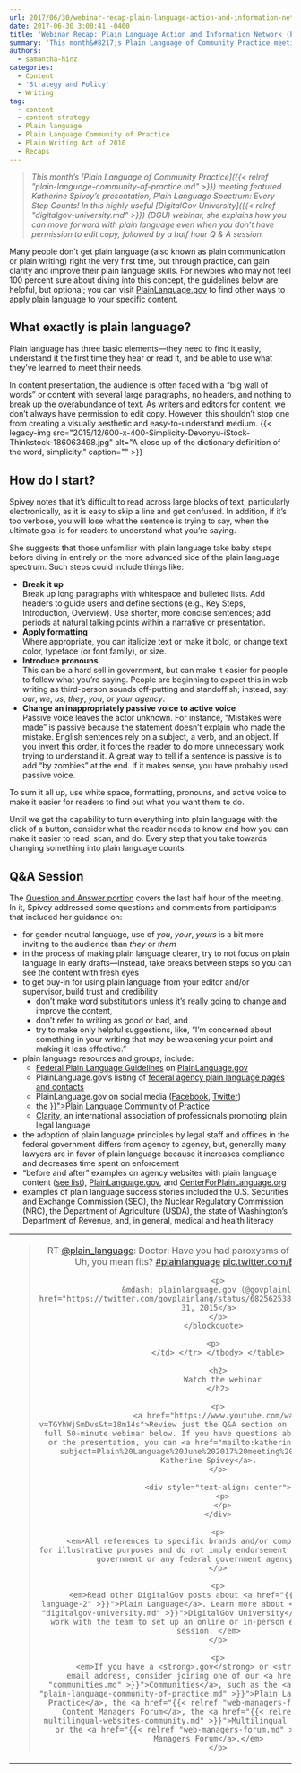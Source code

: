 ```yaml
---
url: 2017/06/30/webinar-recap-plain-language-action-and-information-network-plain-june-meeting.md
date: 2017-06-30 3:00:41 -0400
title: 'Webinar Recap: Plain Language Action and Information Network (PLAIN) June Meeting'
summary: 'This month&#8217;s Plain Language of Community Practice meeting featured Katherine Spivey&#8217;s presentation, Plain Language Spectrum: Every Step Counts! In this highly useful DigitalGov University (DGU) webinar, she explains how you can move forward with plain language even when you don&#8217;t have permission to edit copy, followed by a half hour Q & A session. Many'
authors:
  - samantha-hinz
categories:
  - Content
  - 'Strategy and Policy'
  - Writing
tag:
  - content
  - content strategy
  - Plain language
  - Plain Language Community of Practice
  - Plain Writing Act of 2010
  - Recaps
---
```


> _This month&#8217;s [Plain Language of Community Practice]({{< relref "plain-language-community-of-practice.md" >}}) meeting featured Katherine Spivey&#8217;s presentation, Plain Language Spectrum: Every Step Counts! In this highly useful [DigitalGov University]({{< relref "digitalgov-university.md" >}}) (DGU) webinar, she explains how you can move forward with plain language even when you don&#8217;t have permission to edit copy, followed by a half hour Q & A session._

Many people don&#8217;t get plain language (also known as plain communication or plain writing) right the very first time, but through practice, can gain clarity and improve their plain language skills. For newbies who may not feel 100 percent sure about diving into this concept, the guidelines below are helpful, but optional; you can visit [PlainLanguage.gov](http://www.plainlanguage.gov/) to find other ways to apply plain language to your specific content.

## What exactly is plain language?

Plain language has three basic elements—they need to find it easily, understand it the first time they hear or read it, and be able to use what they&#8217;ve learned to meet their needs.

In content presentation, the audience is often faced with a &#8220;big wall of words&#8221; or content with several large paragraphs, no headers, and nothing to break up the overabundance of text. As writers and editors for content, we don&#8217;t always have permission to edit copy. However, this shouldn&#8217;t stop one from creating a visually aesthetic and easy-to-understand medium. {{< legacy-img src="2015/12/600-x-400-Simplicity-Devonyu-iStock-Thinkstock-186063498.jpg" alt="A close up of the dictionary definition of the word, simplicity." caption="" >}}

## How do I start?

Spivey notes that it&#8217;s difficult to read across large blocks of text, particularly electronically, as it is easy to skip a line and get confused. In addition, if it&#8217;s too verbose, you will lose what the sentence is trying to say, when the ultimate goal is for readers to understand what you&#8217;re saying.

She suggests that those unfamiliar with plain language take baby steps before diving in entirely on the more advanced side of the plain language spectrum. Such steps could include things like:

<ul style="list-style-type: disc">
  <li>
    <strong>Break it up</strong><br /> Break up long paragraphs with whitespace and bulleted lists. Add headers to guide users and define sections (e.g., Key Steps, Introduction, Overview). Use shorter, more concise sentences; add periods at natural talking points within a narrative or presentation.
  </li>
  <li>
    <strong>Apply formatting</strong><br /> Where appropriate, you can italicize text or make it bold, or change text color, typeface (or font family), or size.
  </li>
  <li>
    <strong>Introduce pronouns</strong><br /> This can be a hard sell in government, but can make it easier for people to follow what you&#8217;re saying. People are beginning to expect this in web writing as third-person sounds off-putting and standoffish; instead, say: <i>our</i>, <i>we</i>, <i>us</i>, <i>they</i>, <i>you</i>, or <i>your agency</i>.
  </li>
  <li>
    <strong>Change an inappropriately passive voice to active voice</strong><br /> Passive voice leaves the actor unknown. For instance, &#8220;Mistakes were made&#8221; is passive because the statement doesn&#8217;t explain who made the mistake. English sentences rely on a subject, a verb, and an object. If you invert this order, it forces the reader to do more unnecessary work trying to understand it. A great way to tell if a sentence is passive is to add &#8220;by zombies&#8221; at the end. If it makes sense, you have probably used passive voice.
  </li>
</ul>

To sum it all up, use white space, formatting, pronouns, and active voice to make it easier for readers to find out what you want them to do.

Until we get the capability to turn everything into plain language with the click of a button, consider what the reader needs to know and how you can make it easier to read, scan, and do. Every step that you take towards changing something into plain language counts.

## Q&A Session

The [Question and Answer portion](https://www.youtube.com/watch?v=TGYhWjSmDvs&t=18m14s) covers the last half hour of the meeting. In it, Spivey addressed some questions and comments from participants that included her guidance on:

<ul style="list-style-type: disc">
  <li>
    for gender-neutral language, use of <em>you</em>, <em>your</em>, <em>yours</em> is a bit more inviting to the audience than <em>they</em> or <em>them</em>
  </li>
  <li>
    in the process of making plain language clearer, try to not focus on plain language in early drafts—instead, take breaks between steps so you can see the content with fresh eyes
  </li>
  <li>
    to get buy-in for using plain language from your editor and/or supervisor, build trust and credibility <ul style="list-style-type: disc">
      <li>
        don’t make word substitutions unless it’s really going to change and improve the content,
      </li>
      <li>
        don’t refer to writing as good or bad, and
      </li>
      <li>
        try to make only helpful suggestions, like, &#8220;I’m concerned about something in your writing that may be weakening your point and making it less effective.&#8221;
      </li>
    </ul>
  </li>

  <li>
    plain language resources and groups, include: <ul>
      <li>
        <a href="http://www.plainlanguage.gov/howto/guidelines/FederalPLGuidelines/">Federal Plain Language Guidelines</a> on <a href="http://www.plainlanguage.gov/">PlainLanguage.gov</a>
      </li>
      <li>
        PlainLanguage.gov&#8217;s listing of <a href="http://www.plainlanguage.gov/plLaw/fedGovt/">federal agency plain language pages and contacts</a>
      </li>
      <li>
        PlainLanguage.gov on social media (<a href="https://www.facebook.com/plainlanguagegov-174397429237337/">Facebook</a>, <a href="https://twitter.com/govplainlang">Twitter</a>)
      </li>
      <li>
        the <a href="{{< relref "plain-language-community-of-practice.md" >}}">Plain Language Community of Practice</a>
      </li>
      <li>
        <a href="http://www.clarity-international.net/">Clarity</a>, an international association of professionals promoting plain legal language
      </li>
    </ul>
  </li>

  <li>
    the adoption of plain language principles by legal staff and offices in the federal government differs from agency to agency, but, generally many lawyers are in favor of plain language because it increases compliance and decreases time spent on enforcement
  </li>
  <li>
    &#8220;before and after&#8221; examples on agency websites with plain language content (<a href="http://www.plainlanguage.gov/plLaw/fedGovt/">see list</a>), <a href="http://www.plainlanguage.gov/">PlainLanguage.gov</a>, and <a href="http://www.centerforplainlanguage.org">CenterForPlainLanguage.org</a>
  </li>
  <li>
    examples of plain language success stories included the U.S. Securities and Exchange Commission (SEC), the Nuclear Regulatory Commission (NRC), the Department of Agriculture (USDA), the state of Washington’s Department of Revenue, and, in general, medical and health literacy
  </li>
</ul>

<table style="border: 0;border-style: hidden;margin-left: auto;margin-right: auto">
  <tr>
    <td style="vertical-align: top;text-align: center">
      <blockquote class="twitter-tweet" data-width="500">
        <p lang="en" dir="ltr">
          RT <a href="https://twitter.com/plain_language">@plain_language</a>: Doctor: Have you had paroxysms of coughing? Patient: Uh, you mean fits? <a href="https://twitter.com/hashtag/plainlanguage?src=hash">#plainlanguage</a> <a href="https://t.co/Byiav6BdGN">pic.twitter.com/Byiav6BdGN</a>
        </p>

        <p>
          &mdash; plainlanguage.gov (@govplainlang) <a href="https://twitter.com/govplainlang/status/682562538849087488">December 31, 2015</a>
        </p>
      </blockquote>

      <p>
        </td> </tr> </tbody> </table>

        <h2>
          Watch the webinar
        </h2>

        <p>
          <a href="https://www.youtube.com/watch?v=TGYhWjSmDvs&t=18m14s">Review just the Q&A section on YouTube</a>, or the full 50-minute webinar below. If you have questions about plain language or the presentation, you can <a href="mailto:katherine.spivey@gsa.gov?subject=Plain%20Language%20June%202017%20meeting%20webinar">email Katherine Spivey</a>.
        </p>

        <div style="text-align: center">
          <p>
          </p>
        </div>

        <p>
          <em>All references to specific brands and/or companies are used only for illustrative purposes and do not imply endorsement by the U.S. federal government or any federal government agency.</em>
        </p>

        <p>
          <em>Read other DigitalGov posts about <a href="{{< link "tag/plain-language-2" >}}">Plain Language</a>. Learn more about <a href="{{< relref "digitalgov-university.md" >}}">DigitalGov University</a> and how you can work with the team to set up an online or in-person event or training session. </em>
        </p>

        <p>
          <em>If you have a <strong>.gov</strong> or <strong>.mil</strong> email address, consider joining one of our <a href="{{< relref "communities.md" >}}">Communities</a>, such as the <a href="{{< relref "plain-language-community-of-practice.md" >}}">Plain Language Community of Practice</a>, the <a href="{{< relref "web-managers-forum.md" >}}">Web Content Managers Forum</a>, the <a href="{{< relref "government-multilingual-websites-community.md" >}}">Multilingual Digital Group</a>, or the <a href="{{< relref "web-managers-forum.md" >}}">Web Content Managers Forum</a>.</em>
        </p>
